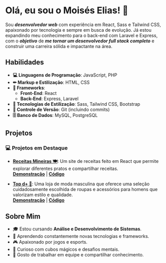 # Olá, eu sou o Moisés Elias! 👋
Sou ***desenvolvedor web*** com experiência em React, Sass e Tailwind CSS, apaixonado por tecnologia e sempre em busca de evolução. Já estou expandindo meu conhecimento para o back-end com Laravel e Express, com o ***objetivo*** de ***me tornar um desenvolvedor full stack completo*** e construir uma carreira sólida e impactante na área.

## Habilidades

- **💻 Linguagens de Programação**: JavaScript, PHP
- **✏ Markup e Estilização**: HTML, CSS
- **🚀 Frameworks**:
  - **Front-End**: React
  - **Back-End**: Express, Laravel
- **🎨 Tecnologias de Estilização**: Sass, Tailwind CSS, Bootstrap
- **🔄 Controle de Versão**: Git (incluindo commits)
- **🗄️ Banco de Dados**: MySQL, PostgreSQL
  
## Projetos

### 💻 Projetos em Destaque
- **[Receitas Mineiras 🍽](https://receitas-mineiras.vercel.app/)**: Um site de receitas feito em React que permite explorar diferentes pratos e compartilhar receitas.  
  **[Demonstração](https://receitas-mineiras.vercel.app/)** | **[Código](https://github.com/moises-elias/Receitas-Mineiras-React)**
  
- **[Top d+ 🤵](https://topdemais.vercel.app)**: Uma loja de moda masculina que oferece uma seleção cuidadosamente escolhida de roupas e acessórios para homens que valorizam estilo e qualidade.  
  **[Demonstração](https://topdemais.vercel.app)** | **[Código](https://github.com/moises-elias/TopDeMais)**

## Sobre Mim

- 🎓 Estou cursando **Análise e Desenvolvimento de Sistemas**.
- 🚀 Aprendendo constantemente novas tecnologias e frameworks.
- 🎮 Apaixonado por jogos e esports.
- 🧩 Curioso com cubos mágicos e desafios mentais.
- 🤝 Gosto de trabalhar em equipe e compartilhar conhecimento.



